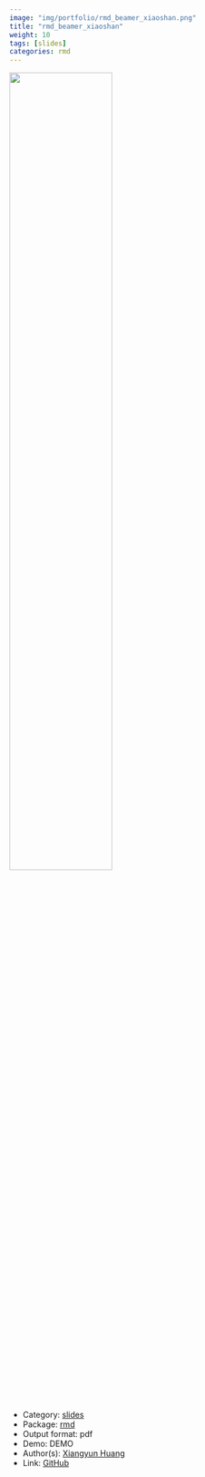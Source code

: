```yaml
---
image: "img/portfolio/rmd_beamer_xiaoshan.png"
title: "rmd_beamer_xiaoshan"
weight: 10
tags: [slides]
categories: rmd
---
```




<!--more-->

<p><a href="../../img/portfolio/rmd_beamer_xiaoshan.png"><img class = "jf-image-shadow" src="../../img/portfolio/rmd_beamer_xiaoshan.png", width="60%"></a></p>

- Category: [slides](../../tags/slides)
- Package: [rmd](rmd)
- Output format: pdf
- Demo: DEMO
- Author(s): [Xiangyun Huang](https://www.xiangyunhuang.com.cn/)
- Link: [GitHub](https://github.com/pzhaonet/rmd)


